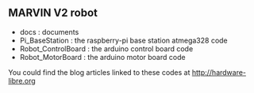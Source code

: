 MARVIN V2 robot
---------------------------------------------


- docs : documents
- Pi_BaseStation : the raspberry-pi base station atmega328 code
- Robot_ControlBoard : the arduino control board code
- Robot_MotorBoard : the arduino motor board code


You could find the blog articles linked to these codes at http://hardware-libre.org
